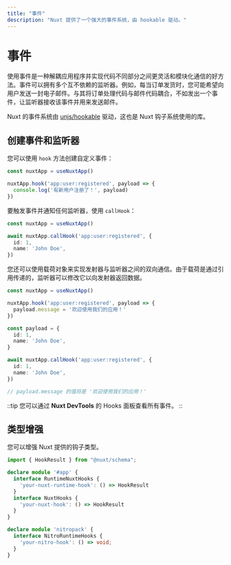 ```yaml
---
title: "事件"
description: "Nuxt 提供了一个强大的事件系统，由 hookable 驱动。"
---
```


# 事件

使用事件是一种解耦应用程序并实现代码不同部分之间更灵活和模块化通信的好方法。事件可以拥有多个互不依赖的监听器。例如，每当订单发货时，您可能希望向用户发送一封电子邮件。与其将订单处理代码与邮件代码耦合，不如发出一个事件，让监听器接收该事件并用来发送邮件。

Nuxt 的事件系统由 [unjs/hookable](https://github.com/unjs/hookable) 驱动，这也是 Nuxt 钩子系统使用的库。

## 创建事件和监听器

您可以使用 `hook` 方法创建自定义事件：

```ts
const nuxtApp = useNuxtApp()

nuxtApp.hook('app:user:registered', payload => {
  console.log('有新用户注册了！', payload)
})
```

要触发事件并通知任何监听器，使用 `callHook`：

```ts
const nuxtApp = useNuxtApp()

await nuxtApp.callHook('app:user:registered', {
  id: 1,
  name: 'John Doe',
})
```

您还可以使用载荷对象来实现发射器与监听器之间的双向通信。由于载荷是通过引用传递的，监听器可以修改它以向发射器返回数据。

```ts
const nuxtApp = useNuxtApp()

nuxtApp.hook('app:user:registered', payload => {
  payload.message = '欢迎使用我们的应用！'
})

const payload = {
  id: 1,
  name: 'John Doe',
}

await nuxtApp.callHook('app:user:registered', {
  id: 1,
  name: 'John Doe',
})

// payload.message 的值将是 '欢迎使用我们的应用！'
```

::tip
您可以通过 **Nuxt DevTools** 的 Hooks 面板查看所有事件。
::

## 类型增强

您可以增强 Nuxt 提供的钩子类型。

```ts
import { HookResult } from "@nuxt/schema";

declare module '#app' {
  interface RuntimeNuxtHooks {
    'your-nuxt-runtime-hook': () => HookResult
  }
  interface NuxtHooks {
    'your-nuxt-hook': () => HookResult
  }
}

declare module 'nitropack' {
  interface NitroRuntimeHooks {
    'your-nitro-hook': () => void;
  }
}
```